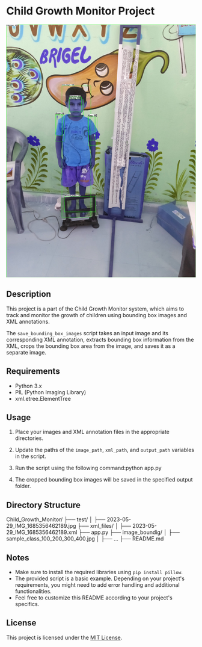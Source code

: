 # Child Growth Monitor Project

![Sample Bounding Box Image](image_box/first.jpg)

## Description

This project is a part of the Child Growth Monitor system, which aims to track and monitor the growth of children using bounding box images and XML annotations.

The `save_bounding_box_images` script takes an input image and its corresponding XML annotation, extracts bounding box information from the XML, crops the bounding box area from the image, and saves it as a separate image.

## Requirements

- Python 3.x
- PIL (Python Imaging Library)
- xml.etree.ElementTree

## Usage

1. Place your images and XML annotation files in the appropriate directories.
2. Update the paths of the `image_path`, `xml_path`, and `output_path` variables in the script.
3. Run the script using the following command:python app.py


5. The cropped bounding box images will be saved in the specified output folder.

## Directory Structure
Child_Growth_Monitor/
├── test/
│ ├── 2023-05-29_IMG_1685356462189.jpg
├── xml_files/
│ ├── 2023-05-29_IMG_1685356462189.xml
├── app.py
├── image_boundig/
│ ├── sample_class_100_200_300_400.jpg
│ ├── ...
├── README.md



## Notes

- Make sure to install the required libraries using `pip install pillow`.
- The provided script is a basic example. Depending on your project's requirements, you might need to add error handling and additional functionalities.
- Feel free to customize this README according to your project's specifics.

## License

This project is licensed under the [MIT License](LICENSE).


